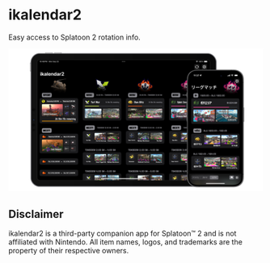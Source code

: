 # ikalendar2

Easy access to Splatoon 2 rotation info.

![Preview](./Resources/MetaAssets/Screenshots/MainMockup.png)

## Disclaimer

ikalendar2 is a third-party companion app for Splatoon™ 2 and is not affiliated with Nintendo. All item names, logos, and trademarks are the property of their respective owners.
